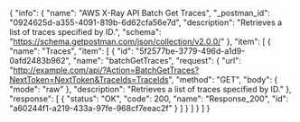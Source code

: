 {
  "info": {
    "name": "AWS X-Ray API Batch Get Traces",
    "_postman_id": "0924625d-a355-4091-819b-6d62cfa56e7d",
    "description": "Retrieves a list of traces specified by ID.",
    "schema": "https://schema.getpostman.com/json/collection/v2.0.0/"
  },
  "item": [
    {
      "name": "Traces",
      "item": [
        {
          "id": "5f2577be-3779-496d-a1d9-0afd2483b962",
          "name": "batchGetTraces",
          "request": {
            "url": "http://example.com/api/?Action=BatchGetTraces?NextToken=NextToken&TraceIds=TraceIds",
            "method": "GET",
            "body": {
              "mode": "raw"
            },
            "description": "Retrieves a list of traces specified by ID."
          },
          "response": [
            {
              "status": "OK",
              "code": 200,
              "name": "Response_200",
              "id": "a60244f1-a219-433a-97fe-968cf7eeac2f"
            }
          ]
        }
      ]
    }
  ]
}